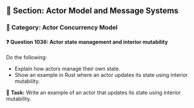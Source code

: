 ## 📘 Section: Actor Model and Message Systems  
### 🔹 Category: Actor Concurrency Model  
#### ❓ Question 1036: Actor state management and interior mutability

Do the following:

- Explain how actors manage their own state.
- Show an example in Rust where an actor updates its state using interior mutability.

🔧 **Task:** Write an example of an actor that updates its state using interior mutability.
